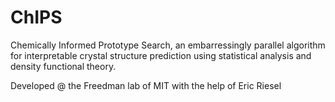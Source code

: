 # ChIPS 

Chemically Informed Prototype Search, an embarressingly parallel algorithm for interpretable crystal structure prediction using statistical analysis and density functional theory. 

Developed @ the Freedman lab of MIT with the help of Eric Riesel